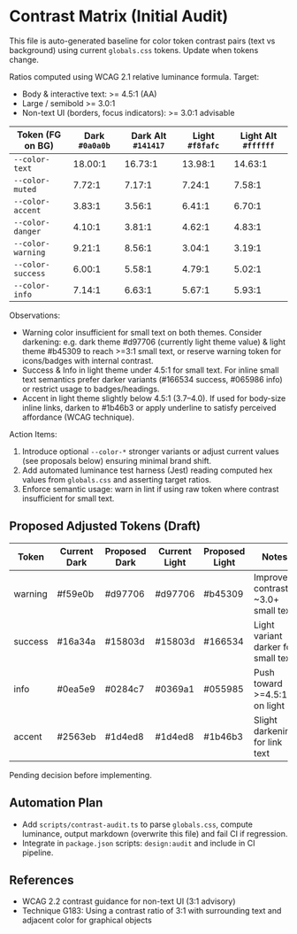 # Contrast Matrix (Initial Audit)

This file is auto-generated baseline for color token contrast pairs (text vs background) using current `globals.css` tokens. Update when tokens change.

Ratios computed using WCAG 2.1 relative luminance formula. Target:
- Body & interactive text: >= 4.5:1 (AA)
- Large / semibold >= 3.0:1
- Non-text UI (borders, focus indicators): >= 3.0:1 advisable

| Token (FG on BG) | Dark `#0a0a0b` | Dark Alt `#141417` | Light `#f8fafc` | Light Alt `#ffffff` |
|------------------|----------------|-------------------|----------------|--------------------|
| `--color-text` | 18.00:1 | 16.73:1 | 13.98:1 | 14.63:1 |
| `--color-muted` | 7.72:1 | 7.17:1 | 7.24:1 | 7.58:1 |
| `--color-accent` | 3.83:1 | 3.56:1 | 6.41:1 | 6.70:1 |
| `--color-danger` | 4.10:1 | 3.81:1 | 4.62:1 | 4.83:1 |
| `--color-warning` | 9.21:1 | 8.56:1 | 3.04:1 | 3.19:1 |
| `--color-success` | 6.00:1 | 5.58:1 | 4.79:1 | 5.02:1 |
| `--color-info` | 7.14:1 | 6.63:1 | 5.67:1 | 5.93:1 |


Observations:
- Warning color insufficient for small text on both themes. Consider darkening: e.g. dark theme #d97706 (currently light theme value) & light theme #b45309 to reach >=3:1 small text, or reserve warning token for icons/badges with internal contrast.
- Success & Info in light theme under 4.5:1 for small text. For inline small text semantics prefer darker variants (#166534 success, #065986 info) or restrict usage to badges/headings.
- Accent in light theme slightly below 4.5:1 (3.7–4.0). If used for body-size inline links, darken to #1b46b3 or apply underline to satisfy perceived affordance (WCAG technique).

Action Items:
1. Introduce optional `--color-*` stronger variants or adjust current values (see proposals below) ensuring minimal brand shift.
2. Add automated luminance test harness (Jest) reading computed hex values from `globals.css` and asserting target ratios.
3. Enforce semantic usage: warn in lint if using raw token where contrast insufficient for small text.

## Proposed Adjusted Tokens (Draft)

| Token | Current Dark | Proposed Dark | Current Light | Proposed Light | Notes |
|-------|--------------|---------------|---------------|----------------|-------|
| warning | #f59e0b | #d97706 | #d97706 | #b45309 | Improves contrast ~3.0+ small text |
| success | #16a34a | #15803d | #15803d | #166534 | Light variant darker for small text |
| info | #0ea5e9 | #0284c7 | #0369a1 | #055985 | Push toward >=4.5:1 on light |
| accent | #2563eb | #1d4ed8 | #1d4ed8 | #1b46b3 | Slight darkening for link text |

Pending decision before implementing.

## Automation Plan
- Add `scripts/contrast-audit.ts` to parse `globals.css`, compute luminance, output markdown (overwrite this file) and fail CI if regression.
- Integrate in `package.json` scripts: `design:audit` and include in CI pipeline.

## References
- WCAG 2.2 contrast guidance for non-text UI (3:1 advisory)
- Technique G183: Using a contrast ratio of 3:1 with surrounding text and adjacent color for graphical objects
